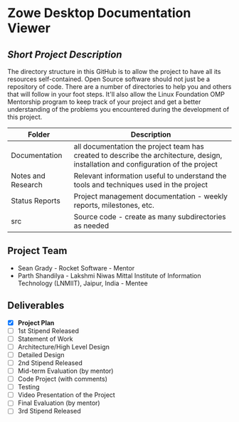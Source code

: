 # Zowe Desktop Documentation Viewer

## *Short Project Description*

The directory structure in this GitHub is to allow the project to have all its resources self-contained.
Open Source software should not just be a repository of code.  There are a number of directories to help you and others that will
follow in your foot steps.  It'll also allow the Linux Foundation OMP Mentorship program to keep track of your project and get
a better understanding of the problems you encountered during the development of this project.

| Folder | Description |
|---|---|
| Documentation |  all documentation the project team has created to describe the architecture, design, installation and configuration of the project |
| Notes and Research | Relevant information useful to understand the tools and techniques used in the project |
| Status Reports | Project management documentation - weekly reports, milestones, etc. |
| src | Source code - create as many subdirectories as needed |

## Project Team

- Sean Grady - Rocket Software - Mentor
- Parth Shandilya - Lakshmi Niwas Mittal Institute of Information Technology (LNMIIT), Jaipur, India - Mentee

## Deliverables

- [X] **Project Plan**
- [ ] 1st Stipend Released
- [ ] Statement of Work
- [ ] Architecture/High Level Design
- [ ] Detailed Design
- [ ] 2nd Stipend Released
- [ ] Mid-term Evaluation (by mentor)
- [ ] Code Project (with comments)
- [ ] Testing
- [ ] Video Presentation of the Project
- [ ] Final Evaluation (by mentor)
- [ ] 3rd Stipend Released
